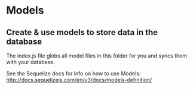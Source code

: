 # Models

## Create & use models to store data in the database

The index.js file globs all model files in this folder for you and syncs them with your database.

See the Sequelize docs for info on how to use Models:  http://docs.sequelizejs.com/en/v3/docs/models-definition/


